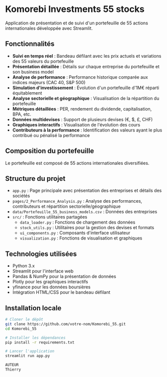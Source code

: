 # Komorebi Investments 55 stocks

Application de présentation et de suivi d'un portefeuille de 55 actions internationales développée avec Streamlit.

## Fonctionnalités

- **Suivi en temps réel** : Bandeau défilant avec les prix actuels et variations des 55 valeurs du portefeuille
- **Présentation détaillée** : Détails sur chaque entreprise du portefeuille et son business model
- **Analyse de performance** : Performance historique comparée aux indices majeurs (CAC 40, S&P 500)
- **Simulation d'investissement** : Évolution d'un portefeuille d'1M€ réparti équitablement
- **Analyse sectorielle et géographique** : Visualisation de la répartition du portefeuille
- **Métriques détaillées** : PER, rendement du dividende, capitalisation, BPA, etc.
- **Données multidevises** : Support de plusieurs devises (€, $, £, CHF)
- **Graphiques interactifs** : Visualisation de l'évolution des cours
- **Contributeurs à la performance** : Identification des valeurs ayant le plus contribué ou pénalisé la performance

## Composition du portefeuille
Le portefeuille est composé de 55 actions internationales diversifiées.

## Structure du projet

- `app.py` : Page principale avec présentation des entreprises et détails des sociétés
- `pages/2_Performance_Analysis.py` : Analyse des performances, contributeurs et répartition sectorielle/géographique
- `data/Portefeuille_55_business_models.csv` : Données des entreprises
- `src/` : Fonctions utilitaires partagées
  - `data_loader.py` : Fonctions de chargement des données
  - `stock_utils.py` : Utilitaires pour la gestion des devises et formats
  - `ui_components.py` : Composants d'interface utilisateur
  - `visualization.py` : Fonctions de visualisation et graphiques

## Technologies utilisées

- Python 3.x
- Streamlit pour l'interface web
- Pandas & NumPy pour la présentation de données
- Plotly pour les graphiques interactifs
- yfinance pour les données boursières
- Intégration HTML/CSS pour le bandeau défilant

## Installation locale
```bash
# Cloner le dépôt
git clone https://github.com/votre-nom/Komorebi_55.git
cd Komorebi_55

# Installer les dépendances
pip install -r requirements.txt

# Lancer l'application
streamlit run app.py

AUTEUR
Thierry 